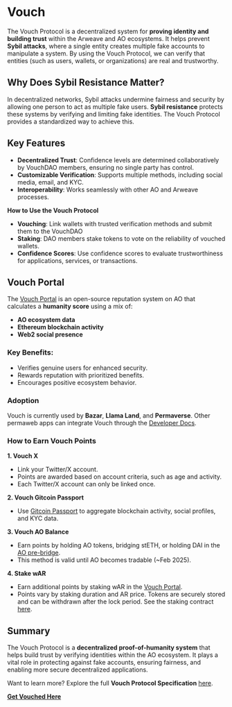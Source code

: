 # Vouch

The Vouch Protocol is a decentralized system for **proving identity and building trust** within the Arweave and AO ecosystems. It helps prevent **Sybil attacks**, where a single entity creates multiple fake accounts to manipulate a system. By using the Vouch Protocol, we can verify that entities (such as users, wallets, or organizations) are real and trustworthy.

## Why Does Sybil Resistance Matter?

In decentralized networks, Sybil attacks undermine fairness and security by allowing one person to act as multiple fake users. **Sybil resistance** protects these systems by verifying and limiting fake identities. The Vouch Protocol provides a standardized way to achieve this.

## Key Features

- **Decentralized Trust**: Confidence levels are determined collaboratively by VouchDAO members, ensuring no single party has control.
- **Customizable Verification**: Supports multiple methods, including social media, email, and KYC.
- **Interoperability**: Works seamlessly with other AO and Arweave processes.

**How to Use the Vouch Protocol**

- **Vouching**: Link wallets with trusted verification methods and submit them to the VouchDAO
- **Staking**: DAO members stake tokens to vote on the reliability of vouched wallets.
- **Confidence Scores**: Use confidence scores to evaluate trustworthiness for applications, services, or transactions.

## Vouch Portal

The [Vouch Portal](https://vouch-portal.arweave.net/#/) is an open-source reputation system on AO that calculates a **humanity score** using a mix of:

- **AO ecosystem data**
- **Ethereum blockchain activity**
- **Web2 social presence**

### Key Benefits:

- Verifies genuine users for enhanced security.
- Rewards reputation with prioritized benefits.
- Encourages positive ecosystem behavior.

### Adoption

Vouch is currently used by **Bazar**, **Llama Land**, and **Permaverse**. Other permaweb apps can integrate Vouch through the [Developer Docs](https://vouch-portal.arweave.net/#/developers).

### How to Earn Vouch Points

**1. Vouch X**

- Link your Twitter/X account.
- Points are awarded based on account criteria, such as age and activity.
- Each Twitter/X account can only be linked once.

**2. Vouch Gitcoin Passport**

- Use [Gitcoin Passport](https://app.passport.xyz/) to aggregate blockchain activity, social profiles, and KYC data.

**3. Vouch AO Balance**

- Earn points by holding AO tokens, bridging stETH, or holding DAI in the [AO pre-bridge](https://ao.arweave.net/#/mint).
- This method is valid until AO becomes tradable (~Feb 2025).

**4. Stake wAR**

- Earn additional points by staking wAR in the [Vouch Portal](https://vouch-portal.arweave.net/#/).
- Points vary by staking duration and AR price. Tokens are securely stored and can be withdrawn after the lock period. See the staking contract [here](https://www.ao.link/#/entity/zYBcGWB4KJeB4pc04XiNOKrD0DQBPelvNBbfDnqiunQ).

## Summary

The Vouch Protocol is a **decentralized proof-of-humanity system** that helps build trust by verifying identities within the AO ecosystem. It plays a vital role in protecting against fake accounts, ensuring fairness, and enabling more secure decentralized applications.

Want to learn more? Explore the full **Vouch Protocol Specification** [here](https://hackmd.io/@ao-docs/r13cgYWlC).

**[Get Vouched Here](https://vouch-portal.arweave.net/#/)**
